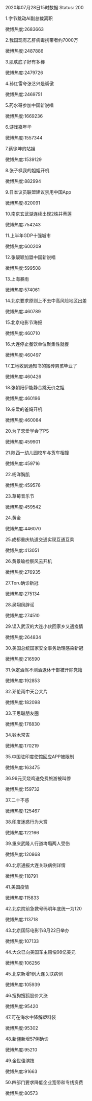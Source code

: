 2020年07月28日15时数据
Status: 200

1.字节跳动AI副总裁离职

微博热度:2683663

2.我国现有乙肝病毒携带者约7000万

微博热度:2487886

3.肌肤底子好有多棒

微博热度:2479726

4.孙红雷夸张艺兴是骄傲

微博热度:2469751

5.药水哥参加中国新说唱

微博热度:1669236

6.游戏嘉年华

微博热度:1557344

7.蔡徐坤的站姐

微博热度:1539129

8.张子枫我的姐姐开机

微博热度:882994

9.日本议员联盟建议禁用中国App

微博热度:820091

10.南京玄武湖连续出现2株并蒂莲

微博热度:754243

11.上半年GDP十强城市

微博热度:600209

12.张靓颖加盟中国新说唱

微博热度:599508

13.上海暴雨

微博热度:574061

14.北京要求原则上不去中高风险地区出差

微博热度:460789

15.北京电影节海报

微博热度:460710

16.大连停止餐饮单位聚集性就餐

微博热度:460497

17.工地收到通知书的搬砖男孩毕业了

微博热度:460426

18.张朝阳伊能静合跳无价之姐

微博热度:460196

19.亲爱的爸妈开机

微博热度:460084

20.为了恋爱学会了PS

微博热度:459901

21.陕西一幼儿园校车与货车相撞

微博热度:459716

22.杨洋胸肌

微博热度:459576

23.草莓音乐节

微博热度:459542

24.黄金

微博热度:446070

25.成都重庆轨道交通实现互通互乘

微博热度:413051

26.黄景瑜检察风云开机

微博热度:276935

27.Toru确诊新冠

微博热度:275134

28.吴翊凤辟谣

微博热度:274510

29.误入武汉的大连小伙回家乡又遇疫情

微博热度:264834

30.美国总统国家安全事务助理感染新冠

微博热度:216590

31.保定酒驾不测酒退休干部被开除党籍

微博热度:192853

32.邓伦雨中天台大片

微博热度:182098

33.王思聪朋友圈

微博热度:176830

34.铃木常吉

微博热度:170219

35.中国驻印度使馆回应APP被限制

微博热度:163475

36.99元买烧鸡送免费旅游被叫停

微博热度:159732

37.二十不惑

微博热度:125467

38.印度迷惑行为大赏

微博热度:122166

39.重庆武隆人行道垮塌两人受伤

微博热度:120868

40.北京通报大连关联病例详情

微博热度:118791

41.美国疫情

微博热度:115833

42.北京院前急救号码明年底统一为120

微博热度:113718

43.北京国际电影节8月22日举办

微博热度:107133

44.大众已向美国车主赔偿98亿美元

微博热度:106256

45.北京新增1例大连关联病例

微博热度:105939

46.搜狗搜狐股价大涨

微博热度:95420

47.可在海水中降解塑料袋

微博热度:95302

48.新疆新增57例确诊

微博热度:95210

49.金世佳演技

微博热度:91663

50.四部门要求降低企业宽带和专线资费

微博热度:80573

